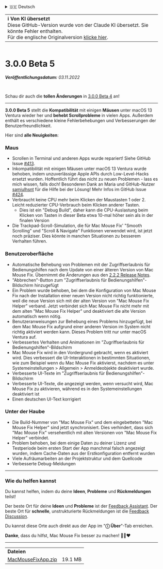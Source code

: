 <details>
<summary>🇩🇪 Deutsch</summary>

[🇬🇧 English (GitHub)](https://github.com/noah-nuebling/mac-mouse-fix/releases/tag/3.0.0-Beta-5)\
[🇦🇩 Català](https://redirect.macmousefix.com/?target=mmf-release&tag=3.0.0-Beta-5&locale=ca)\
**🇩🇪 Deutsch**\
[🇪🇸 Español](https://redirect.macmousefix.com/?target=mmf-release&tag=3.0.0-Beta-5&locale=es)\
[🇫🇷 Français](https://redirect.macmousefix.com/?target=mmf-release&tag=3.0.0-Beta-5&locale=fr)\
[🇮🇩 Indonesia](https://redirect.macmousefix.com/?target=mmf-release&tag=3.0.0-Beta-5&locale=id)\
[🇮🇹 Italiano](https://redirect.macmousefix.com/?target=mmf-release&tag=3.0.0-Beta-5&locale=it)\
[🇭🇺 Magyar](https://redirect.macmousefix.com/?target=mmf-release&tag=3.0.0-Beta-5&locale=hu)\
[🇳🇱 Nederlands](https://redirect.macmousefix.com/?target=mmf-release&tag=3.0.0-Beta-5&locale=nl)\
[🇵🇱 Polski](https://redirect.macmousefix.com/?target=mmf-release&tag=3.0.0-Beta-5&locale=pl)\
[🇧🇷 Português (Brasil)](https://redirect.macmousefix.com/?target=mmf-release&tag=3.0.0-Beta-5&locale=pt-BR)\
[🇵🇹 Português (Portugal)](https://redirect.macmousefix.com/?target=mmf-release&tag=3.0.0-Beta-5&locale=pt-PT)\
[🇷🇴 Română](https://redirect.macmousefix.com/?target=mmf-release&tag=3.0.0-Beta-5&locale=ro)\
[🇸🇪 Svenska](https://redirect.macmousefix.com/?target=mmf-release&tag=3.0.0-Beta-5&locale=sv)\
[🇻🇳 Tiếng Việt](https://redirect.macmousefix.com/?target=mmf-release&tag=3.0.0-Beta-5&locale=vi)\
[🇹🇷 Türkçe](https://redirect.macmousefix.com/?target=mmf-release&tag=3.0.0-Beta-5&locale=tr)\
[🇨🇿 Čeština](https://redirect.macmousefix.com/?target=mmf-release&tag=3.0.0-Beta-5&locale=cs)\
[🇬🇷 Ελληνικά](https://redirect.macmousefix.com/?target=mmf-release&tag=3.0.0-Beta-5&locale=el)\
[🇷🇺 Русский](https://redirect.macmousefix.com/?target=mmf-release&tag=3.0.0-Beta-5&locale=ru)\
[🇺🇦 Українська](https://redirect.macmousefix.com/?target=mmf-release&tag=3.0.0-Beta-5&locale=uk)\
[🇮🇱 עברית](https://redirect.macmousefix.com/?target=mmf-release&tag=3.0.0-Beta-5&locale=he)\
[🇸🇦 العربية](https://redirect.macmousefix.com/?target=mmf-release&tag=3.0.0-Beta-5&locale=ar)\
[🇮🇳 हिन्दी](https://redirect.macmousefix.com/?target=mmf-release&tag=3.0.0-Beta-5&locale=hi)\
[🇹🇭 ไทย](https://redirect.macmousefix.com/?target=mmf-release&tag=3.0.0-Beta-5&locale=th)\
[🇨🇳 中文 (简体)](https://redirect.macmousefix.com/?target=mmf-release&tag=3.0.0-Beta-5&locale=zh-Hans)\
[🇨🇳 中文 (繁體)](https://redirect.macmousefix.com/?target=mmf-release&tag=3.0.0-Beta-5&locale=zh-Hant)\
[🇭🇰 中文（香港)](https://redirect.macmousefix.com/?target=mmf-release&tag=3.0.0-Beta-5&locale=zh-HK)\
[🇯🇵 日本語](https://redirect.macmousefix.com/?target=mmf-release&tag=3.0.0-Beta-5&locale=ja)\
[🇰🇷 한국어](https://redirect.macmousefix.com/?target=mmf-release&tag=3.0.0-Beta-5&locale=ko)\
[Help translate Mac Mouse Fix to different languages!](https://github.com/noah-nuebling/mac-mouse-fix/discussions/731)
</details>
<table align=><td>
<b>ℹ️ Von KI übersetzt</b><br>
Diese GitHub-Version wurde von der Claude KI übersetzt. Sie könnte Fehler enthalten.<br>
Für die englische Originalversion <a href="https://github.com/noah-nuebling/mac-mouse-fix/releases/tag/3.0.0-Beta-5">klicke hier</a>.
</td></table>

<table></table>

# 3.0.0 Beta 5
***Veröffentlichungsdatum:** 03.11.2022*

<br>

Schau dir auch die **tollen Änderungen** in [3.0.0 Beta 4](https://redirect.macmousefix.com/?target=mmf-release&tag=3.0.0-Beta-4&locale=de) an!

---

**3.0.0 Beta 5** stellt die **Kompatibilität** mit einigen **Mäusen** unter macOS 13 Ventura wieder her und **behebt Scrollprobleme** in vielen Apps.
Außerdem enthält es verschiedene kleine Fehlerbehebungen und Verbesserungen der Benutzerfreundlichkeit.

Hier sind **alle Neuigkeiten**:

### Maus

- Scrollen in Terminal und anderen Apps wurde repariert! Siehe GitHub Issue [#413](https://github.com/noah-nuebling/mac-mouse-fix/issues/413).
- Inkompatibilität mit einigen Mäusen unter macOS 13 Ventura wurde behoben, indem unzuverlässige Apple APIs durch Low-Level-Hacks ersetzt wurden. Hoffentlich führt das nicht zu neuen Problemen - lass es mich wissen, falls doch! Besonderen Dank an Maria und GitHub-Nutzer [samiulhsnt](https://github.com/samiulhsnt) für die Hilfe bei der Lösung! Mehr Infos im GitHub Issue [#424](https://github.com/noah-nuebling/mac-mouse-fix/issues/424).
- Verbraucht keine CPU mehr beim Klicken der Maustasten 1 oder 2. Leicht reduzierter CPU-Verbrauch beim Klicken anderer Tasten.
    - Dies ist ein "Debug Build", daher kann die CPU-Auslastung beim Klicken von Tasten in dieser Beta etwa 10-mal höher sein als in der finalen Version
- Die Trackpad-Scroll-Simulation, die für Mac Mouse Fix' "Smooth Scrolling" und "Scroll & Navigate" Funktionen verwendet wird, ist jetzt noch präziser. Dies könnte in manchen Situationen zu besserem Verhalten führen.

### Benutzeroberfläche

- Automatische Behebung von Problemen mit der Zugriffserlaubnis für Bedienungshilfen nach dem Update von einer älteren Version von Mac Mouse Fix. Übernimmt die Änderungen aus den [2.2.2 Release Notes](https://redirect.macmousefix.com/?target=mmf-release&tag=2.2.2&locale=de).
- "Abbrechen"-Button zum "Zugriffserlaubnis für Bedienungshilfen"-Bildschirm hinzugefügt
- Ein Problem wurde behoben, bei dem die Konfiguration von Mac Mouse Fix nach der Installation einer neuen Version nicht richtig funktionierte, weil die neue Version sich mit der alten Version von "Mac Mouse Fix Helper" verband. Jetzt verbindet sich Mac Mouse Fix nicht mehr mit dem alten "Mac Mouse Fix Helper" und deaktiviert die alte Version automatisch wenn nötig.
- Benutzeranweisungen zur Behebung eines Problems hinzugefügt, bei dem Mac Mouse Fix aufgrund einer anderen Version im System nicht richtig aktiviert werden kann. Dieses Problem tritt nur unter macOS Ventura auf.
- Verbessertes Verhalten und Animationen im "Zugriffserlaubnis für Bedienungshilfen"-Bildschirm
- Mac Mouse Fix wird in den Vordergrund gebracht, wenn es aktiviert wird. Dies verbessert die UI-Interaktionen in bestimmten Situationen, wie zum Beispiel wenn du Mac Mouse Fix aktivierst, nachdem es unter Systemeinstellungen > Allgemein > Anmeldeobjekte deaktiviert wurde.
- Verbesserte UI-Texte im "Zugriffserlaubnis für Bedienungshilfen"-Bildschirm
- Verbesserte UI-Texte, die angezeigt werden, wenn versucht wird, Mac Mouse Fix zu aktivieren, während es in den Systemeinstellungen deaktiviert ist
- Einen deutschen UI-Text korrigiert

### Unter der Haube

- Die Build-Nummer von "Mac Mouse Fix" und dem eingebetteten "Mac Mouse Fix Helper" sind jetzt synchronisiert. Dies verhindert, dass sich "Mac Mouse Fix" versehentlich mit alten Versionen von "Mac Mouse Fix Helper" verbindet.
- Problem behoben, bei dem einige Daten zu deiner Lizenz und Testperiode beim ersten Start der App manchmal falsch angezeigt wurden, indem Cache-Daten aus der Erstkonfiguration entfernt wurden
- Viele Aufräumarbeiten an der Projektstruktur und dem Quellcode
- Verbesserte Debug-Meldungen

---

### Wie du helfen kannst

Du kannst helfen, indem du deine **Ideen**, **Probleme** und **Rückmeldungen** teilst!

Der beste Ort für deine **Ideen** und **Probleme** ist der [Feedback Assistant](https://noah-nuebling.github.io/mac-mouse-fix-feedback-assistant/?type=bug-report).
Der beste Ort für **schnelle**, unstrukturierte Rückmeldungen ist die [Feedback Discussion](https://github.com/noah-nuebling/mac-mouse-fix/discussions/366).

Du kannst diese Orte auch direkt aus der App im "**ⓘ Über**"-Tab erreichen.

**Danke**, dass du hilfst, Mac Mouse Fix besser zu machen! 💙💛❤️

---

<table align="start">
<tr>
    <td colspan=2>
        <b>Dateien</b>
    </td>
</tr>
<tr>
    <td><a href="https://github.com/noah-nuebling/mac-mouse-fix/releases/download/3.0.0-Beta-5/MacMouseFixApp.zip">MacMouseFixApp.zip</a></td>
    <td>19.1 MB</td>
</tr>
</table>